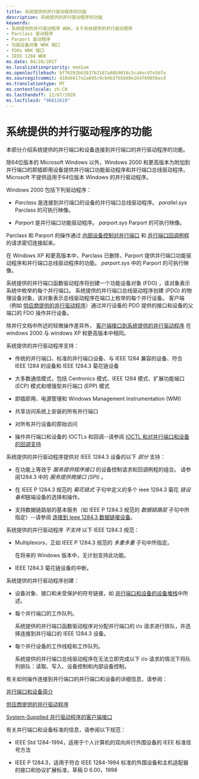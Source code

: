```yaml
---
title: 系统提供的并行驱动程序的功能
description: 系统提供的并行驱动程序的功能
keywords:
- 系统提供的并行驱动程序 WDK，关于系统提供的并行驱动程序
- Parclass 驱动程序
- Parport 驱动程序
- 功能设备对象 WDK 端口
- FDOs WDK 端口
- IEEE 1284 WDK
ms.date: 04/20/2017
ms.localizationpriority: medium
ms.openlocfilehash: bf76393b63837b2167a88b9018c5ca8ec97e56fa
ms.sourcegitcommit: 418e6617e2a695c9cb4b37b5b60e264760858acd
ms.translationtype: MT
ms.contentlocale: zh-CN
ms.lasthandoff: 12/07/2020
ms.locfileid: "96812619"
---
```

# <a name="features-of-system-supplied-parallel-drivers"></a>系统提供的并行驱动程序的功能





本部分介绍系统提供的并行端口和设备连接到并行端口的并行驱动程序的功能。

除64位版本的 Microsoft Windows 以外，Windows 2000 和更高版本为附加到并行端口的即插即用设备提供并行端口功能驱动程序和并行端口总线驱动程序。 Microsoft 不提供适用于64位版本 Windows 的并行驱动程序。

Windows 2000 包括下列驱动程序：

-   *Parclass* 是连接到并行端口的设备的并行端口总线驱动程序。 *parallel.sys* Parclass 的可执行映像。

-   *Parport* 是并行端口功能驱动程序。 *parport.sys* Parport 的可执行映像。

Parclass 和 Parport 的操作通过 [内部设备控制对并行端口](/windows-hardware/drivers/ddi/index) 和 [并行端口回调例程](/windows-hardware/drivers/ddi/index)的请求密切连接起来。

在 Windows XP 和更高版本中，Parclass 已删除，Parport 提供并行端口功能驱动程序和并行端口总线驱动程序的功能。 *parport.sys* 中的 Parport 的可执行映像。

系统提供的并行端口函数驱动程序将创建一个功能设备对象 (FDO) ，该对象表示系统中枚举的每个并行端口。 系统提供的并行端口总线驱动程序创建 (PDO) 的物理设备对象，该对象表示总线驱动程序在端口上枚举的每个并行设备。 客户端（例如 [供应商提供的并行驱动程序](vendor-supplied-parallel-drivers.md)）通过并行设备的 PDO 提供的接口和设备的父端口的 FDO 操作并行设备。

除并行文档中所述的轻微操作差异外， [客户端接口到系统提供的并行驱动程序](/windows-hardware/drivers/ddi/index) 在 windows 2000 与 windows XP 和更高版本中相同。

系统提供的并行驱动程序支持：

-   传统的并行端口、标准的并行端口设备、与 IEEE 1284 兼容的设备、符合 IEEE 1284 的设备和 IEEE 1284.3 菊花链设备

-   大多数通信模式，包括 Centronics 模式、IEEE 1284 模式、扩展功能端口 (ECP) 模式和增强型并行端口 (EPP) 模式

-   即插即用、电源管理和 Windows Management Instrumentation (WMI) 

-   共享访问系统上安装的所有并行端口

-   对所有并行设备的原始访问

-   操作并行端口和设备的 IOCTLs 和回调--请参阅 [IOCTL 和对并行端口和设备的回调支持](ioctl-and-callback-support-for-parallel-ports-and-devices.md)

系统提供的并行驱动程序提供对 IEEE 1284.3 设备的以下 *部分* 支持：

- 在功能上等效于 *服务提供程序接口* 的设备控制请求和回调例程的组合。 请参阅1284.3 中的 *服务提供商接口 (SPI)* 。

- 在 IEEE P 1284.3 规范的 *菊花链式* 子句中定义的多个 ieee 1284.3 菊花 <em>链设备和</em>链端设备的选择和操作。

- 支持数据链路层的基本服务（如 IEEE P 1284.3 规范的 *数据链路层* 子句中所指定）--请参阅 [连接到 Ieee 1284.3 数据链接设备](connecting-to-an-ieee-1284-3-data-link-device.md)。

系统提供的并行驱动程序 *不支持* 以下 IEEE 1284.3 规范：

-   Multiplexors，正如 IEEE P 1284.3 规范的 *多重多重* 子句中所指定。

    在将来的 Windows 版本中，无计划支持此功能。

-   IEEE 1284.3 菊花链设备的中断。

系统提供的并行驱动程序创建：

-   设备对象、接口和未受保护的符号链接，如 [并行端口和设备的设备堆栈](device-stacks-for-parallel-ports-and-devices.md)中所述。

-   每个并行端口的工作队列。

    系统提供的并行端口函数驱动程序对分配并行端口的 i/o 请求进行排队，并选择连接到并行端口的 IEEE 1284.3 设备。

-   每个并行设备的工作线程和工作队列。

    系统提供的并行端口总线驱动程序在无法立即完成以下 i/o 请求的情况下将队列排队：读取、写入、设备控制和内部设备控制。

有关如何操作连接到并行端口的并行端口和设备的详细信息，请参阅：

[并行端口和设备简介](introduction-to-parallel-ports-and-devices.md)

[供应商提供的并行驱动程序](vendor-supplied-parallel-drivers.md)

[System-Supplied 并行驱动程序的客户端接口](/windows-hardware/drivers/ddi/index)

有关并行端口和设备标准的信息，请参阅以下规范：

-   IEEE Std 1284-1994，适用于个人计算机的双向并行外围设备的 IEEE 标准信号方法

-   IEEE P 1284.3，适用于符合 IEEE 1284-1994 标准的外围设备和主机适配器的接口和协议扩展标准，草稿 D 6.00，1998

 

